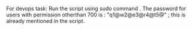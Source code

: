 For devops task:
  Run the script using sudo command . 
  The password for users with permission otherthan 700 is : "q1@w2@e3@r4@t5@" ; this is already mentioned in the script.
